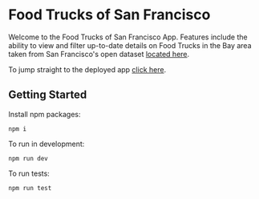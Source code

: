 # Food Trucks of San Francisco

Welcome to the Food Trucks of San Francisco App. Features include the ability to view and filter up-to-date details on Food Trucks in the Bay area taken from San Francisco's open dataset [located here](https://data.sfgov.org/Economy-and-Community/Mobile-Food-Facility-Permit/rqzj-sfat/data).

To jump straight to the deployed app [click here](https://bay-food-trucks.vercel.app/).

## Getting Started

Install npm packages:

`npm i`

To run in development:

`npm run dev`

To run tests:

`npm run test`

